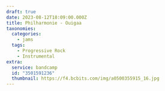 ```yaml
---
draft: true
date: 2023-08-12T18:09:00.000Z
title: Philharmonie - Ouigaa
taxonomies:
  categories:
    - jams
  tags:
    - Progressive Rock
    - Instrumental
extra:
  service: bandcamp
  id: "3501591236"
  thumbnail: https://f4.bcbits.com/img/a0500355915_16.jpg
---
```

